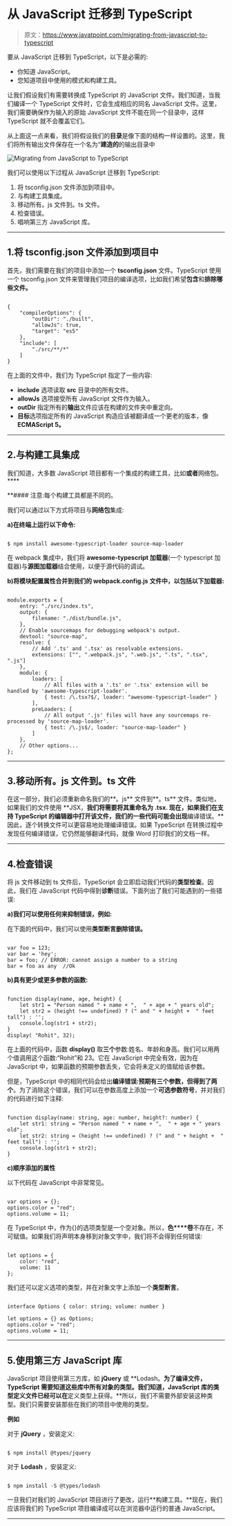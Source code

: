 # 从 JavaScript 迁移到 TypeScript

> 原文：<https://www.javatpoint.com/migrating-from-javascript-to-typescript>

要从 JavaScript 迁移到 TypeScript，以下是必需的:

*   你知道 JavaScript。
*   您知道项目中使用的模式和构建工具。

让我们假设我们有需要转换成 TypeScript 的 JavaScript 文件。我们知道，当我们编译一个 TypeScript 文件时，它会生成相应的同名 JavaScript 文件。这里，我们需要确保作为输入的原始 JavaScript 文件不能在同一个目录中，这样 TypeScript 就不会覆盖它们。

从上面这一点来看，我们将假设我们的**目录**是像下面的结构一样设置的。这里，我们将所有输出文件保存在一个名为“**建造的**的输出目录中

![Migrating from JavaScript to TypeScript](img/48f320b8395708c7e80a38ccd605dae2.png)

我们可以使用以下过程从 JavaScript 迁移到 TypeScript:

1.  将 tsconfig.json 文件添加到项目中。
2.  与构建工具集成。
3.  移动所有。js 文件到。ts 文件。
4.  检查错误。
5.  唱响第三方 JavaScript 库。

* * *

## 1.将 tsconfig.json 文件添加到项目中

首先，我们需要在我们的项目中添加一个 **tsconfig.json** 文件。TypeScript 使用一个 tsconfig.json 文件来管理我们项目的编译选项，比如我们希望**包含**和**排除哪些文件。**

```

{
    "compilerOptions": {
        "outDir": "./built",
        "allowJs": true,
        "target": "es5"
    },
    "include": [
        "./src/**/*"
    ]
}

```

在上面的文件中，我们为 TypeScript 指定了一些内容:

*   **include** 选项读取 **src** 目录中的所有文件。
*   **allowJs** 选项接受所有 JavaScript 文件作为输入。
*   **outDir** 指定所有的**输出**文件应该在构建的文件夹中重定向。
*   **目标**选项指定所有的 JavaScript 构造应该被翻译成一个更老的版本，像 **ECMAScript 5。**

* * *

## 2.与构建工具集成

我们知道，大多数 JavaScript 项目都有一个集成的构建工具，比如**或者**网络包。****

 **#### 注意:每个构建工具都是不同的。

我们可以通过以下方式将项目与**网络包**集成:

**a)在终端上运行以下命令:**

```

$ npm install awesome-typescript-loader source-map-loader

```

在 webpack 集成中，我们将 **awesome-typescript 加载器**(一个 typescript 加载器)与**源图加载器**结合使用，以便于源代码的调试。

**b)将模块配置属性合并到我们的 webpack.config.js 文件中，以包括以下加载器:**

```

module.exports = {
    entry: "./src/index.ts",
    output: {
        filename: "./dist/bundle.js",
    },
    // Enable sourcemaps for debugging webpack's output.
    devtool: "source-map",
    resolve: {
        // Add '.ts' and '.tsx' as resolvable extensions.
        extensions: ["", ".webpack.js", ".web.js", ".ts", ".tsx", ".js"]
    },
    module: {
        loaders: [
            // All files with a '.ts' or '.tsx' extension will be handled by 'awesome-typescript-loader'.
            { test: /\.tsx?$/, loader: "awesome-typescript-loader" }
        ],
        preLoaders: [
            // All output '.js' files will have any sourcemaps re-processed by 'source-map-loader'.
            { test: /\.js$/, loader: "source-map-loader" }
        ]
    },
    // Other options...
};

```

* * *

## 3.移动所有。js 文件到。ts 文件

在这一部分，我们必须重新命名我们的**。js** 文件到**。ts** 文件。类似地，如果我们的文件使用 **JSX，**我们将需要将其重命名为 **.tsx.** 现在，如果我们在支持 TypeScript 的编辑器中打开该文件，我们的一些代码可能会出现**编译错误。**因此，逐个转换文件可以更容易地处理编译错误。如果 TypeScript 在转换过程中发现任何编译错误，它仍然能够翻译代码，就像 Word 打印我们的文档一样。

* * *

## 4.检查错误

将 js 文件移动到 ts 文件后，TypeScript 会立即启动我们代码的**类型检查**。因此，我们在 JavaScript 代码中得到**诊断**错误。下面列出了我们可能遇到的一些错误:

**a)我们可以使用任何来抑制错误，例如:**

在下面的代码中，我们可以使用**类型断言删除错误。**

```

var foo = 123;
var bar = 'hey';
bar = foo; // ERROR: cannot assign a number to a string
bar = foo as any  //Ok

```

**b)具有更少或更多参数的函数:**

```

function display(name, age, height) {
    let str1 = "Person named " + name + ",  " + age + " years old";
    let str2 = (height !== undefined) ? (" and " + height +  " feet tall") : '';
    console.log(str1 + str2);
}
display( "Rohit", 32);

```

在上面的代码中，函数 **display()** 取**三个**参数:姓名、年龄和身高。我们可以用两个值调用这个函数:“Rohit”和 23。它在 JavaScript 中完全有效，因为在 JavaScript 中，如果函数的预期参数丢失，它会将未定义的值赋给该参数。

但是，TypeScript 中的相同代码会给出**编译错误:预期有三个参数，但得到了两个**。为了消除这个错误，我们可以在参数高度上添加一个**可选参数符号**，并对我们的代码进行如下注释:

```

function display(name: string, age: number, height?: number) {
    let str1: string = "Person named " + name + ",  " + age + " years old";
    let str2: string = (height !== undefined) ? (" and " + height +  " feet tall") : '';
    console.log(str1 + str2);
}

```

**c)顺序添加的属性**

以下代码在 JavaScript 中非常常见。

```

var options = {};
options.color = "red";
options.volume = 11;

```

在 TypeScript 中，作为{}的选项类型是一个空对象。所以，**色****卷**不存在，不可赋值。如果我们将声明本身移到对象文字中，我们将不会得到任何错误:

```

let options = {
    color: "red",
    volume: 11
};

```

我们还可以定义选项的类型，并在对象文字上添加一个**类型断言**。

```

interface Options { color: string; volume: number }

let options = {} as Options;
options.color = "red";
options.volume = 11;

```

* * *

## 5.使用第三方 JavaScript 库

JavaScript 项目使用第三方库，如 **jQuery** 或 **Lodash。**为了编译文件，TypeScript 需要知道这些库中所有对象的类型。我们知道，JavaScript 库的类型定义文件已经可以在**定义类型上获得。**所以，我们不需要外部安装这种类型。我们只需要安装那些在我们的项目中使用的类型。

**例如**

对于 **jQuery** ，安装定义:

```

$ npm install @types/jquery

```

对于 **Lodash** ，安装定义:

```

$ npm install -S @types/lodash

```

一旦我们对我们的 JavaScript 项目进行了更改，运行**构建工具。**现在，我们应该将我们的 TypeScript 项目编译成可以在浏览器中运行的普通 JavaScript。

* * ***